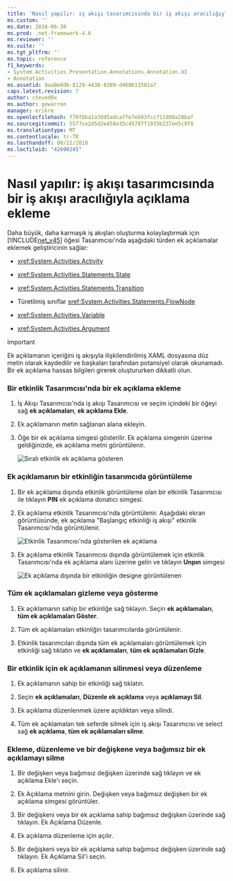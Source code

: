 ```yaml
---
title: 'Nasıl yapılır: iş akışı tasarımcısında bir iş akışı aracılığıyla açıklama ekleme | Microsoft Docs'
ms.custom: ''
ms.date: 2018-06-30
ms.prod: .net-framework-4.6
ms.reviewer: ''
ms.suite: ''
ms.tgt_pltfrm: ''
ms.topic: reference
f1_keywords:
- System.Activities.Presentation.Annotations.Annotation.UI
- Annotation
ms.assetid: 9aa0e8d6-8129-4438-8389-d460611581a7
caps.latest.revision: 7
author: steved0x
ms.author: gewarren
manager: erikre
ms.openlocfilehash: f70f8ba1a30d5adcaffe7e693fcc711d08a28baf
ms.sourcegitcommit: 55f7ce2d5d2e458e35c45787f1935b237ee5c9f8
ms.translationtype: MT
ms.contentlocale: tr-TR
ms.lasthandoff: 08/22/2018
ms.locfileid: "42690245"
---
```

# <a name="how-to-add-comments-to-a-workflow-in-the-workflow-designer"></a>Nasıl yapılır: iş akışı tasarımcısında bir iş akışı aracılığıyla açıklama ekleme
Daha büyük, daha karmaşık iş akışları oluşturma kolaylaştırmak için [!INCLUDE[net_v45](../includes/net-v45-md.md)] öğesi Tasarımcısı'nda aşağıdaki türden ek açıklamalar eklemek geliştiricinin sağlar:  
  
-   <xref:System.Activities.Activity>  
  
-   <xref:System.Activities.Statements.State>  
  
-   <xref:System.Activities.Statements.Transition>  
  
-   Türetilmiş sınıflar <xref:System.Activities.Statements.FlowNode>  
  
-   <xref:System.Activities.Variable>  
  
-   <xref:System.Activities.Argument>  
  
> [!IMPORTANT]
>  Ek açıklamanın içeriğini iş akışıyla ilişkilendirilmiş XAML dosyasına düz metin olarak kaydedilir ve başkaları tarafından potansiyel olarak okunamadı. Bir ek açıklama hassas bilgileri girerek oluştururken dikkatli olun.  
  
### <a name="adding-an-annotation-to-an-activity-in-the-designer"></a>Bir etkinlik Tasarımcısı'nda bir ek açıklama ekleme  
  
1.  İş Akışı Tasarımcısı'nda iş akışı Tasarımcısı ve seçim içindeki bir öğeyi sağ **ek açıklamaları**, **ek açıklama Ekle**.  
  
2.  Ek açıklamanın metin sağlanan alana ekleyin.  
  
3.  Öğe bir ek açıklama simgesi gösterilir. Ek açıklama simgenin üzerine geldiğinizde, ek açıklama metni görüntülenir.  
  
     ![Sıralı etkinlik ek açıklama gösteren](../workflow-designer/media/annotation.png "ek açıklaması")  
  
### <a name="displaying-an-annotation-in-an-activitys-designer"></a>Ek açıklamanın bir etkinliğin tasarımcıda görüntüleme  
  
1.  Bir ek açıklama dışında etkinlik görüntüleme olan bir etkinlik Tasarımcısı ile tıklayın **PIN** ek açıklama donatıcı simgesi.  
  
2.  Ek açıklama etkinlik Tasarımcısı'nda görüntülenir. Aşağıdaki ekran görüntüsünde, ek açıklama "Başlangıç etkinliği iş akışı" etkinlik Tasarımcısı'nda görüntülenir.  
  
     ![Etkinlik Tasarımcısı'nda gösterilen ek açıklama](../workflow-designer/media/annotationindesigner.png "AnnotationInDesigner")  
  
3.  Ek açıklama etkinlik Tasarımcısı dışında görüntülemek için etkinlik Tasarımcısı'nda ek açıklama alanı üzerine gelin ve tıklayın **Unpın** simgesi  
  
     ![Ek açıklama dışında bir etkinliğin designe görüntülenen](../workflow-designer/media/annotationoutsidedesigner.png "AnnotationOutsideDesigner")  
  
### <a name="showing-or-hiding-all-annotations"></a>Tüm ek açıklamaları gizleme veya gösterme  
  
1.  Ek açıklamanın sahip bir etkinliğe sağ tıklayın. Seçin **ek açıklamaları**, **tüm ek açıklamaları Göster**.  
  
2.  Tüm ek açıklamaları etkinliğin tasarımcılarda görüntülenir.  
  
3.  Etkinlik tasarımcıları dışında tüm ek açıklamaları görüntülemek için etkinliği sağ tıklatın ve **ek açıklamaları**, **tüm ek açıklamaları Gizle**.  
  
### <a name="editing-or-deleting-an-annotation-for-an-activity"></a>Bir etkinlik için ek açıklamanın silinmesi veya düzenleme  
  
1.  Ek açıklamanın sahip bir etkinliği sağ tıklatın.  
  
2.  Seçin **ek açıklamaları**, **Düzenle ek açıklama** veya **açıklamayı Sil**.  
  
3.  Ek açıklama düzenlenmek üzere açıldıktan veya silindi.  
  
4.  Tüm ek açıklamaları tek seferde silmek için iş akışı Tasarımcısı ve select sağ **ek açıklama**, **tüm ek açıklamaları silme**.  
  
### <a name="adding-editing-and-deleting-an-annotation-for-a-variable-or-argument"></a>Ekleme, düzenleme ve bir değişkene veya bağımsız bir ek açıklamayı silme  
  
1.  Bir değişken veya bağımsız değişken üzerinde sağ tıklayın ve ek açıklama Ekle'ı seçin.  
  
2.  Ek Açıklama metnini girin. Değişken veya bağımsız değişken bir ek açıklama simgesi görüntüler.  
  
3.  Bir değişkeni veya bir ek açıklama sahip bağımsız değişken üzerinde sağ tıklayın. Ek Açıklama Düzenle.  
  
4.  Ek açıklama düzenleme için açılır.  
  
5.  Bir değişkeni veya bir ek açıklama sahip bağımsız değişken üzerinde sağ tıklayın. Ek Açıklama Sil'i seçin.  
  
6.  Ek açıklama silinir.